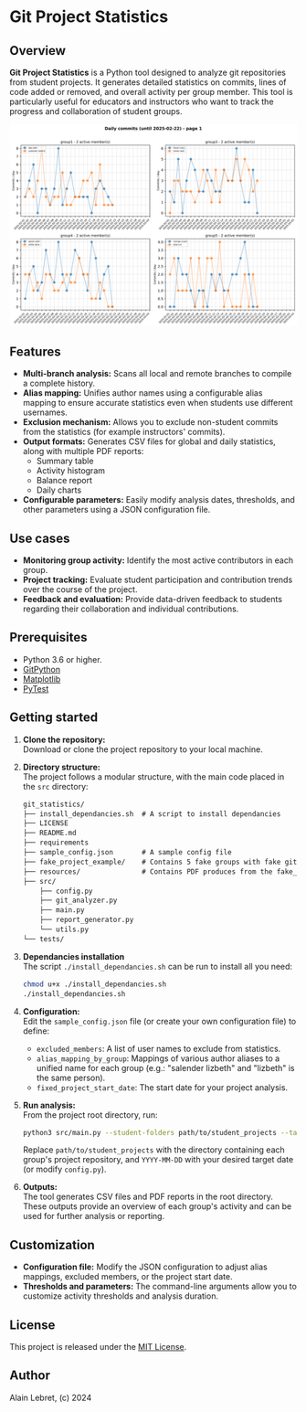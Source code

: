 # Git Project Statistics

## Overview

**Git Project Statistics** is a Python tool designed to analyze git repositories from student projects. It generates detailed statistics on commits, lines of code added or removed, and overall activity per group member. This tool is particularly useful for educators and instructors who want to track the progress and collaboration of student groups.

![Example of a daily line charts](resources/daily_chart_example.png)

## Features

- **Multi-branch analysis:** Scans all local and remote branches to compile a complete history.
- **Alias mapping:** Unifies author names using a configurable alias mapping to ensure accurate statistics even when students use different usernames.
- **Exclusion mechanism:** Allows you to exclude non-student commits from the statistics (for example instructors' commits).
- **Output formats:** Generates CSV files for global and daily statistics, along with multiple PDF reports:
  - Summary table
  - Activity histogram
  - Balance report
  - Daily charts
- **Configurable parameters:** Easily modify analysis dates, thresholds, and other parameters using a JSON configuration file.

## Use cases

- **Monitoring group activity:** Identify the most active contributors in each group.
- **Project tracking:** Evaluate student participation and contribution trends over the course of the project.
- **Feedback and evaluation:** Provide data-driven feedback to students regarding their collaboration and individual contributions.

## Prerequisites

- Python 3.6 or higher.
- [GitPython](https://gitpython.readthedocs.io/)
- [Matplotlib](https://matplotlib.org/)
- [PyTest](https://docs.pytest.org/en/stable/)

## Getting started

1. **Clone the repository:**  
   Download or clone the project repository to your local machine.

2. **Directory structure:**  
   The project follows a modular structure, with the main code placed in the `src` directory:

   ```default
   git_statistics/
   ├── install_dependancies.sh  # A script to install dependancies 
   ├── LICENSE
   ├── README.md
   ├── requirements
   ├── sample_config.json       # A sample config file
   ├── fake_project_example/    # Contains 5 fake groups with fake git repositories 
   ├── resources/               # Contains PDF produces from the fake_project_example directory
   ├── src/
       ├── config.py
       ├── git_analyzer.py
       ├── main.py
       ├── report_generator.py
       └── utils.py
   └── tests/
   ```

3. **Dependancies installation**  
   The script `./install_dependancies.sh` can be run to install all you need:

   ```bash
   chmod u+x ./install_dependancies.sh
   ./install_dependancies.sh
   ```

4. **Configuration:**  
   Edit the `sample_config.json` file (or create your own configuration file) to define:
   - `excluded_members`: A list of user names to exclude from statistics.
   - `alias_mapping_by_group`: Mappings of various author aliases to a unified name for each group (e.g.: "salender lizbeth" and "lizbeth" is the same person).
   - `fixed_project_start_date`: The start date for your project analysis.

5. **Run analysis:**  
   From the project root directory, run:

   ```bash
   python3 src/main.py --student-folders path/to/student_projects --target-date YYYY-MM-DD
   ```

   Replace `path/to/student_projects` with the directory containing each group's project repository, and `YYYY-MM-DD` with your desired target date (or modify `config.py`).

6. **Outputs:**  
   The tool generates CSV files and PDF reports in the root directory. These outputs provide an overview of each group's activity and can be used for further analysis or reporting.

## Customization

- **Configuration file:** Modify the JSON configuration to adjust alias mappings, excluded members, or the project start date.
- **Thresholds and parameters:** The command-line arguments allow you to customize activity thresholds and analysis duration.

## License

This project is released under the [MIT License](LICENSE).

## Author

Alain Lebret, (c) 2024
